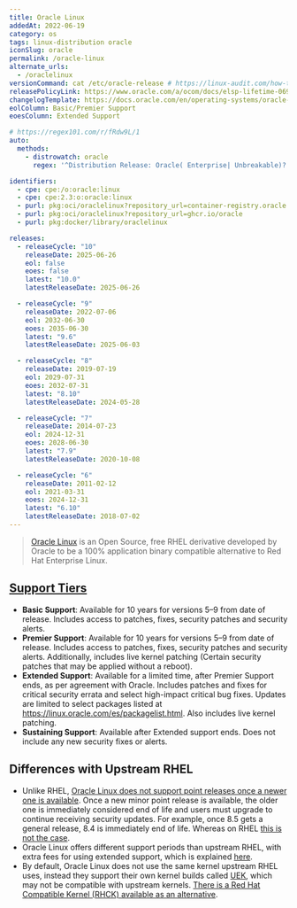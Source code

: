 ```yaml
---
title: Oracle Linux
addedAt: 2022-06-19
category: os
tags: linux-distribution oracle
iconSlug: oracle
permalink: /oracle-linux
alternate_urls:
  - /oraclelinux
versionCommand: cat /etc/oracle-release # https://linux-audit.com/how-to-see-version-of-oracle-linux/
releasePolicyLink: https://www.oracle.com/a/ocom/docs/elsp-lifetime-069338.pdf
changelogTemplate: https://docs.oracle.com/en/operating-systems/oracle-linux/__RELEASE_CYCLE__/relnotes__LATEST__/
eolColumn: Basic/Premier Support
eoesColumn: Extended Support

# https://regex101.com/r/fRdw9L/1
auto:
  methods:
    - distrowatch: oracle
      regex: '^Distribution Release: Oracle( Enterprise| Unbreakable)? Linux R?(?P<major>\d)(-U|\.| Update )?(?P<minor>\d+)?$'

identifiers:
  - cpe: cpe:/o:oracle:linux
  - cpe: cpe:2.3:o:oracle:linux
  - purl: pkg:oci/oraclelinux?repository_url=container-registry.oracle.com/ords/ocr/ba/os
  - purl: pkg:oci/oraclelinux?repository_url=ghcr.io/oracle
  - purl: pkg:docker/library/oraclelinux

releases:
  - releaseCycle: "10"
    releaseDate: 2025-06-26
    eol: false
    eoes: false
    latest: "10.0"
    latestReleaseDate: 2025-06-26

  - releaseCycle: "9"
    releaseDate: 2022-07-06
    eol: 2032-06-30
    eoes: 2035-06-30
    latest: "9.6"
    latestReleaseDate: 2025-06-03

  - releaseCycle: "8"
    releaseDate: 2019-07-19
    eol: 2029-07-31
    eoes: 2032-07-31
    latest: "8.10"
    latestReleaseDate: 2024-05-28

  - releaseCycle: "7"
    releaseDate: 2014-07-23
    eol: 2024-12-31
    eoes: 2028-06-30
    latest: "7.9"
    latestReleaseDate: 2020-10-08

  - releaseCycle: "6"
    releaseDate: 2011-02-12
    eol: 2021-03-31
    eoes: 2024-12-31
    latest: "6.10"
    latestReleaseDate: 2018-07-02
---
```


> [Oracle Linux](https://www.oracle.com/linux/) is an Open Source, free RHEL derivative developed by Oracle
> to be a 100% application binary compatible alternative to Red Hat Enterprise Linux.

## [Support Tiers](https://www.oracle.com/us/support/library/enterprise-linux-support-policies-069172.pdf)

- **Basic Support**: Available for 10 years for versions 5–9 from date of release.
  Includes access to patches, fixes, security patches and security alerts.
- **Premier Support**: Available for 10 years for versions 5–9 from date of release.
  Includes access to patches, fixes, security patches and security alerts.
  Additionally, includes live kernel patching (Certain security patches that may be applied without a reboot).
- **Extended Support**: Available for a limited time, after Premier Support ends, as per agreement with Oracle.
  Includes patches and fixes for critical security errata and select high-impact critical bug fixes.
  Updates are limited to select packages listed at <https://linux.oracle.com/es/packagelist.html>.
  Also includes live kernel patching.
- **Sustaining Support**: Available after Extended support ends.
  Does not include any new security fixes or alerts.

## Differences with Upstream RHEL

- Unlike RHEL, [Oracle Linux does not support point releases once a newer one is available](https://forums.oracle.com/ords/apexds/post/what-is-the-lifecycle-of-oracle-linux-for-minor-releases-2173).
  Once a new minor point release is available, the older one is immediately considered end of life
  and users must upgrade to continue receiving security updates.
  For example, once 8.5 gets a general release, 8.4 is immediately end of life.
  Whereas on RHEL [this is not the case](https://access.redhat.com/articles/rhel-eus).
- Oracle Linux offers different support periods than upstream RHEL, with extra fees for using extended support,
  which is explained [here](https://www.oracle.com/a/ocom/docs/linux/oracle-linux-extended-support-ds.pdf).
- By default, Oracle Linux does not use the same kernel upstream RHEL uses,
  instead they support their own kernel builds called [UEK](https://docs.oracle.com/en/operating-systems/uek/),
  which may not be compatible with upstream kernels.
  [There is a Red Hat Compatible Kernel (RHCK) available as an alternative](https://forums.oracle.com/ords/apexds/post/oracle-linux-how-to-change-default-kernel-3742).
